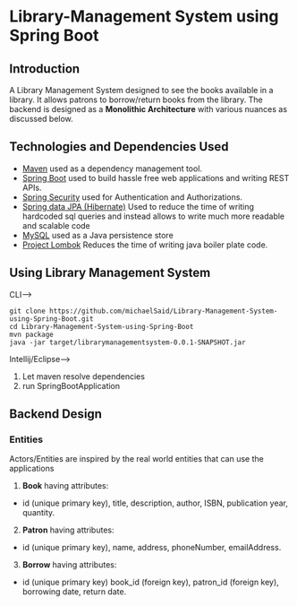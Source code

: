 # Library-Management System using Spring Boot
## Introduction
A Library Management System designed to see the books available in a library. It allows patrons to borrow/return books from the library. The backend is designed as a **Monolithic Architecture** with various nuances as discussed below.
## Technologies and Dependencies Used
* [Maven](https://maven.apache.org/) used as a dependency management tool.
* [Spring Boot](https://spring.io/projects/spring-boot) used to build hassle free web applications and writing REST APIs.
* [Spring Security](https://spring.io/projects/spring-security) used for Authentication and Authorizations.
* [Spring data JPA (Hibernate)](https://hibernate.org/) Used to reduce the time of writing hardcoded sql queries and instead allows to write much more readable and scalable code
* [MySQL](https://www.mysql.com/) used as a Java persistence store
* [Project Lombok](https://projectlombok.org/) Reduces the time  of writing java boiler plate code.

## Using Library Management System
CLI-->
```
git clone https://github.com/michaelSaid/Library-Management-System-using-Spring-Boot.git
cd Library-Management-System-using-Spring-Boot
mvn package 
java -jar target/librarymanagementsystem-0.0.1-SNAPSHOT.jar
```
Intellij/Eclipse-->
1. Let maven resolve dependencies
2. run SpringBootApplication

## Backend Design
### Entities
Actors/Entities are inspired by the real world entities that can use the applications
1. **Book** having attributes:
* id (unique primary key), title, description, author, ISBN, publication year, quantity.
2. **Patron** having attributes:
* id (unique primary key), name, address, phoneNumber, emailAddress.
3. **Borrow** having attributes:
* id (unique primary key) book_id (foreign key), patron_id (foreign key), borrowing date, return date.